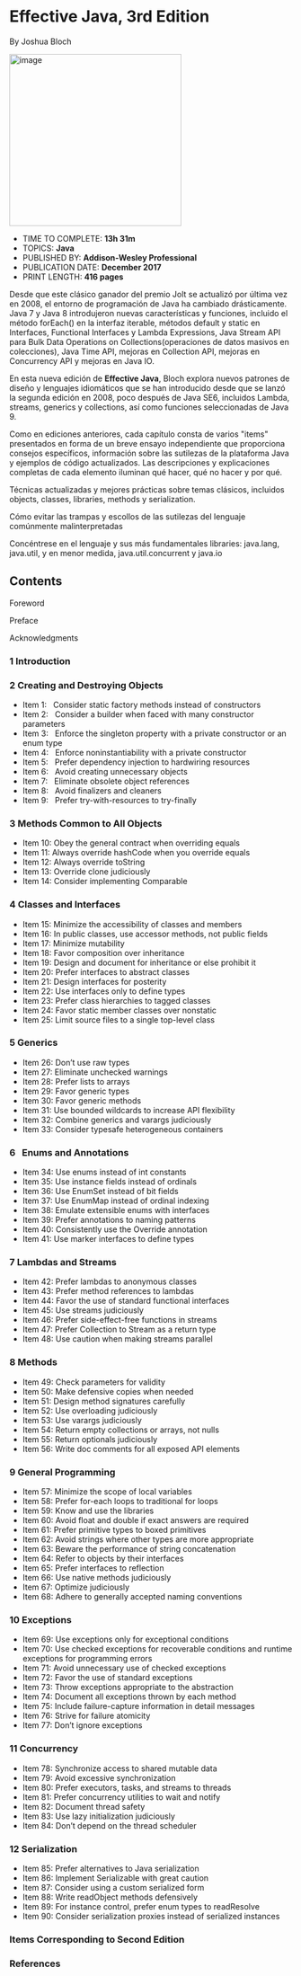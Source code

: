 # Effective Java, 3rd Edition

By Joshua Bloch

<img width="306" alt="image" src="https://github.com/adolfodelarosades/Java/assets/23094588/6f5d42e7-d901-4ddc-bc3a-e3b6a34a32d5">

* TIME TO COMPLETE: **13h 31m**
* TOPICS: **Java**
* PUBLISHED BY: **Addison-Wesley Professional**
* PUBLICATION DATE: **December 2017**
* PRINT LENGTH: **416 pages**

Desde que este clásico ganador del premio Jolt se actualizó por última vez en 2008, el entorno de programación de Java ha cambiado drásticamente. Java 7 y Java 8 introdujeron nuevas características y funciones, incluido el método forEach() en la interfaz iterable, métodos default y static en Interfaces, Functional Interfaces y Lambda Expressions, Java Stream API para Bulk Data Operations on Collections(operaciones de datos masivos en colecciones), Java Time API, mejoras en Collection API, mejoras en Concurrency API y mejoras en Java IO.

En esta nueva edición de **Effective Java**, Bloch explora nuevos patrones de diseño y lenguajes idiomáticos que se han introducido desde que se lanzó la segunda edición en 2008, poco después de Java SE6, incluidos Lambda, streams, generics y collections, así como funciones seleccionadas de Java 9.

Como en ediciones anteriores, cada capítulo consta de varios "items" presentados en forma de un breve ensayo independiente que proporciona consejos específicos, información sobre las sutilezas de la plataforma Java y ejemplos de código actualizados. Las descripciones y explicaciones completas de cada elemento iluminan qué hacer, qué no hacer y por qué.

Técnicas actualizadas y mejores prácticas sobre temas clásicos, incluidos objects, classes, libraries, methods y serialization.

Cómo evitar las trampas y escollos de las sutilezas del lenguaje comúnmente malinterpretadas

Concéntrese en el lenguaje y sus más fundamentales libraries: java.lang, java.util, y en menor medida, java.util.concurrent y java.io

## Contents

Foreword

Preface

Acknowledgments

### 1 Introduction

### 2 Creating and Destroying Objects

* Item 1:   Consider static factory methods instead of constructors
* Item 2:   Consider a builder when faced with many constructor parameters
* Item 3:   Enforce the singleton property with a private constructor or an enum type
* Item 4:   Enforce noninstantiability with a private constructor
* Item 5:   Prefer dependency injection to hardwiring resources
* Item 6:   Avoid creating unnecessary objects
* Item 7:   Eliminate obsolete object references
* Item 8:   Avoid finalizers and cleaners
* Item 9:   Prefer try-with-resources to try-finally

### 3 Methods Common to All Objects

* Item 10: Obey the general contract when overriding equals
* Item 11: Always override hashCode when you override equals
* Item 12: Always override toString
* Item 13: Override clone judiciously
* Item 14: Consider implementing Comparable

### 4 Classes and Interfaces

* Item 15: Minimize the accessibility of classes and members
* Item 16: In public classes, use accessor methods, not public fields
* Item 17: Minimize mutability
* Item 18: Favor composition over inheritance
* Item 19: Design and document for inheritance or else prohibit it
* Item 20: Prefer interfaces to abstract classes
* Item 21: Design interfaces for posterity
* Item 22: Use interfaces only to define types
* Item 23: Prefer class hierarchies to tagged classes
* Item 24: Favor static member classes over nonstatic
* Item 25: Limit source files to a single top-level class

### 5 Generics

* Item 26: Don’t use raw types
* Item 27: Eliminate unchecked warnings
* Item 28: Prefer lists to arrays
* Item 29: Favor generic types
* Item 30: Favor generic methods
* Item 31: Use bounded wildcards to increase API flexibility
* Item 32: Combine generics and varargs judiciously
* Item 33: Consider typesafe heterogeneous containers

### 6   Enums and Annotations

* Item 34: Use enums instead of int constants
* Item 35: Use instance fields instead of ordinals
* Item 36: Use EnumSet instead of bit fields
* Item 37: Use EnumMap instead of ordinal indexing
* Item 38: Emulate extensible enums with interfaces
* Item 39: Prefer annotations to naming patterns
* Item 40: Consistently use the Override annotation
* Item 41: Use marker interfaces to define types

### 7 Lambdas and Streams

* Item 42: Prefer lambdas to anonymous classes
* Item 43: Prefer method references to lambdas
* Item 44: Favor the use of standard functional interfaces
* Item 45: Use streams judiciously
* Item 46: Prefer side-effect-free functions in streams
* Item 47: Prefer Collection to Stream as a return type
* Item 48: Use caution when making streams parallel

### 8 Methods

* Item 49: Check parameters for validity
* Item 50: Make defensive copies when needed
* Item 51: Design method signatures carefully
* Item 52: Use overloading judiciously
* Item 53: Use varargs judiciously
* Item 54: Return empty collections or arrays, not nulls
* Item 55: Return optionals judiciously
* Item 56: Write doc comments for all exposed API elements

### 9 General Programming

* Item 57: Minimize the scope of local variables
* Item 58: Prefer for-each loops to traditional for loops
* Item 59: Know and use the libraries
* Item 60: Avoid float and double if exact answers are required
* Item 61: Prefer primitive types to boxed primitives
* Item 62: Avoid strings where other types are more appropriate
* Item 63: Beware the performance of string concatenation
* Item 64: Refer to objects by their interfaces
* Item 65: Prefer interfaces to reflection
* Item 66: Use native methods judiciously
* Item 67: Optimize judiciously
* Item 68: Adhere to generally accepted naming conventions

### 10 Exceptions

* Item 69: Use exceptions only for exceptional conditions
* Item 70: Use checked exceptions for recoverable conditions and runtime exceptions for programming errors
* Item 71: Avoid unnecessary use of checked exceptions
* Item 72: Favor the use of standard exceptions
* Item 73: Throw exceptions appropriate to the abstraction
* Item 74: Document all exceptions thrown by each method
* Item 75: Include failure-capture information in detail messages
* Item 76: Strive for failure atomicity
* Item 77: Don’t ignore exceptions

### 11 Concurrency

* Item 78: Synchronize access to shared mutable data
* Item 79: Avoid excessive synchronization
* Item 80: Prefer executors, tasks, and streams to threads
* Item 81: Prefer concurrency utilities to wait and notify
* Item 82: Document thread safety
* Item 83: Use lazy initialization judiciously
* Item 84: Don’t depend on the thread scheduler

### 12 Serialization

* Item 85: Prefer alternatives to Java serialization
* Item 86: Implement Serializable with great caution
* Item 87: Consider using a custom serialized form
* Item 88: Write readObject methods defensively
* Item 89: For instance control, prefer enum types to readResolve
* Item 90: Consider serialization proxies instead of serialized instances

### Items Corresponding to Second Edition

### References
